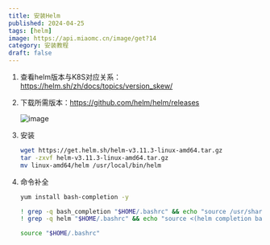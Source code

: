```yaml
---
title: 安装Helm
published: 2024-04-25
tags: [helm]
image: https://api.miaomc.cn/image/get?14
category: 安装教程
draft: false
---
```




1. 查看helm版本与K8S对应关系：https://helm.sh/zh/docs/topics/version_skew/

2. 下载所需版本：https://github.com/helm/helm/releases

   ![image](https://zwx-blog-oss.oss-cn-hangzhou.aliyuncs.com/blog/helm.png)	

3. 安装

   ```sh
   wget https://get.helm.sh/helm-v3.11.3-linux-amd64.tar.gz
   tar -zxvf helm-v3.11.3-linux-amd64.tar.gz
   mv linux-amd64/helm /usr/local/bin/helm
   ```

4. 命令补全

   ```sh
   yum install bash-completion -y
   
   ! grep -q bash_completion "$HOME/.bashrc" && echo "source /usr/share/bash-completion/bash_completion" >>"$HOME/.bashrc"
   ! grep -q helm "$HOME/.bashrc" && echo "source <(helm completion bash)" >>"$HOME/.bashrc"
   
   source "$HOME/.bashrc"
   ```